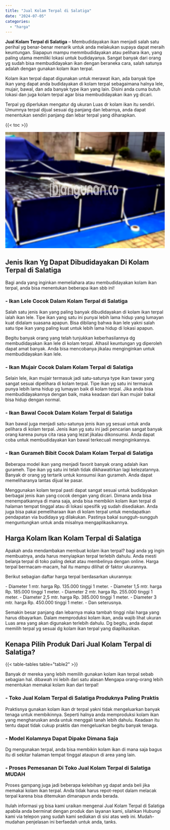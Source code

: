 ```yaml
---
title: "Jual Kolam Terpal di Salatiga"
date: "2024-07-05"
categories: 
  - "harga"
---
```


**Jual Kolam Terpal di Salatiga** – Membudidayakan ikan menjadi salah satu perihal yg benar-benar menarik untuk anda melakukan supaya dapat meraih keuntungan. Siapapun mampu memmbudidayakan atau pelihara ikan, yang paling utama memiliki lokasi untuk budidayanya. Sangat banyak dari orang yg sudah bisa membudidayakan ikan dengan beraneka cara, salah satunya adalah dengan gunakan kolam ikan terpal.

Kolam ikan terpal dapat digunakan untuk merawat ikan, ada banyak tipe ikan yang dapat anda budidayakan di kolam terpal sebagaimana halnya lele, mujair, bawal, dan ada banyak type ikan yang lain. Disini anda cuma butuh lokasi dan juga kolam terpal agar bisa membudidayakan ikan yg dicari.

Terpal yg diperlukan mengatur dg ukuran Luas dr kolam ikan itu sendiri. Umumnya terpal dijual sesuai dg panjang dan lebarnya, anda dapat menentukan sendiri panjang dan lebar terpal yang diharapkan.

{{< toc >}}

![Jual Kolam Terpal di Salatiga](/images/jual-kolam-terpal-48.png)

## Jenis Ikan Yg Dapat Dibudidayakan Di Kolam Terpal di Salatiga

Bagi anda yang inginkan memeliahara atau membudidayakan kolam ikan terpal, anda bisa menentukan beberapa ikan sbb ini!

### \- Ikan Lele Cocok Dalam Kolam Terpal di Salatiga

Salah satu jenis ikan yang paling banyak dibudidayakan di kolam ikan terpal ialah ikan lele. Tipe ikan yang satu ini punyai lebih lama hidup yang lumayan kuat didalam suasana apapun. Bisa dibilang bahwa ikan lele yakni salah satu tipe ikan yang paling kuat untuk lebih lama hidup di lokasi apapun.

Begitu banyak orang yang telah tunjukkan keberhasilannya dg membudidayakan ikan lele di kolam terpal. Alhasil keuntungan yg diperoleh dapat amat banyak. Anda bisa mencobanya jikalau menginginkan untuk membudidayakan ikan lele.

### \- Ikan Mujair Cocok Dalam Kolam Terpal di Salatiga

Selain lele, ikan mujair termasuk jadi satu-satunya type ikan tawar yang sangat sesuai dipelihara di kolam terpal. Tipe ikan yg satu ini termasuk punya lebih lama hidup yg lumayan baik di kolam terpal. Jika anda bisa membudidayakannya dengan baik, maka keadaan dari ikan mujair bakal bisa hidup dengan normal.

### \- Ikan Bawal Cocok Dalam Kolam Terpal di Salatiga

Ikan bawal juga menjadi satu-satunya jenis ikan yg sesuai untuk anda pelihara di kolam terpal. Jenis ikan yg satu ini jadi pencarian sangat banyak orang karena punya cita rasa yang lezat jikalau dikonsumsi. Anda dapat coba untuk membudidayakan kan bawal terkecuali menginginkannya.

### \- Ikan Gurameh Bibit Cocok Dalam Kolam Terpal di Salatiga

Beberapa model ikan yang menjadi favorit banyak orang adalah ikan gurameh. Tipe ikan yg satu ini telah tidak dikhawatirkan lagi kelezatannya. Banyak dr orang yg tertarik untuk konsumsi ikan gurameh. Anda dapat memeliharanya lantas dijual ke pasar.

Menggunakan kolam terpal pasti dapat sangat sesuai untuk budidayakan berbagai jenis ikan yang cocok dengan yang dicari. Dimana anda bisa menempatkannya di mana saja, anda bisa membikin kolam ikan terpal di halaman tempat tinggal atau di lokasi spesifik yg sudah disediakan. Anda juga bisa pakai pemeliharaan ikan di kolam terpal untuk mendapatkan pendapatan via budidaya yg dilakukan. Pastinya bakal sungguh-sungguh menguntungkan untuk anda misalnya mengaplikasikannya.

## Harga Kolam Ikan Kolam Terpal di Salatiga

Apakah anda mendambakan membuat kolam ikan terpal? bagi anda yg ingin membuatnya, anda harus menyiapkan terpal terlebih dahulu. Anda mesti belanja terpal di toko paling dekat atau membelinya dengan online. Harga terpal bermacam-macam, hal itu mampu dilihat dr faktor ukurannya.

Berikut sebagian daftar harga terpal berdasarkan ukurannya:

\- Diameter 1 mtr. harga Rp. 135.000 tinggi 1 meter. - Diameter 1,5 mtr. harga Rp. 185.000 tinggi 1 meter. - Diameter 2 mtr. harga Rp. 255.000 tinggi 1 meter. - Diameter 2,5 mtr. harga Rp. 385.000 tinggi 1 meter. - Diameter 3 mtr. harga Rp. 450.000 tinggi 1 meter. - Dan seterusnya.

Semakin besar panjang dan lebarnya maka tambah tinggi nilai harga yang harus dibayarkan. Dalam memproduksi kolam ikan, anda wajib lihat ukuran Luas area yang akan digunakan terlebih dahulu. Dg begitu, anda dapat memilih terpal yg sesuai dg kolam ikan terpal yang diaplikasikan.

## Kenapa Pilih Produk Dari Jual Kolam Terpal di Salatiga?

{{< table-tables table="table2" >}}

Banyak dr mereka yang lebih memilih gunakan kolam ikan terpal sebab sebagian hal. dibawah ini lebih dari satu alasan Mengapa orang-orang lebih menentukan memakai kolam ikan dari terpal!

### \- Toko Jual Kolam Terpal di Salatiga Produknya Paling Praktis

Praktisnya gunakan kolam ikan dr terpal yakni tidak mengeluarkan banyak tenaga untuk membikinnya. Seperti halnya anda memproduksi kolam ikan yang mengharuskan anda untuk menggali tanah lebih dahulu. Keadaan itu tentu dapat tidak cukup praktis dan mengeluarkan begitu banyak tenaga.

### \- Model Kolamnya Dapat Dipake Dimana Saja

Dg mengunakan terpal, anda bisa membikin kolam ikan di mana saja bagus itu di sekitar halaman tempat tinggal ataupun di area yang lain.

### \- Proses Pemesanan Di Toko Jual Kolam Terpal di Salatiga MUDAH

Proses gampang juga jadi beberapa kelebihan yg dapat anda beli jika memakai kolam ikan terpal. Anda tidak harus repot-repot dalam melacak terpal karena bisa ditemukan dimanapun anda berada.

Itulah informasi yg bisa kami uraikan mengenai Jual Kolam Terpal di Salatiga apabila anda berminat dengan produk dan layanan kami, silahkan Hubungi kami via telepon yang sudah kami sediakan di sisi atas web ini. Mudah-mudahan penjelasan ini berfaedah untuk anda, tanks.
